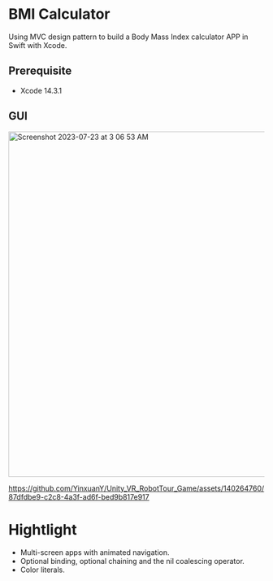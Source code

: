 

#  BMI Calculator

Using MVC design pattern to build a Body Mass Index calculator APP in Swift with Xcode.


## Prerequisite
* Xcode 14.3.1

## GUI
<img width="679" alt="Screenshot 2023-07-23 at 3 06 53 AM" src="https://github.com/YinxuanY/Unity_VR_RobotTour_Game/assets/140264760/6b619ee8-f1cb-44c8-9d0d-246576e28c2d">

https://github.com/YinxuanY/Unity_VR_RobotTour_Game/assets/140264760/87dfdbe9-c2c8-4a3f-ad6f-bed9b817e917


# Hightlight
* Multi-screen apps with animated navigation.
* Optional binding, optional chaining and the nil coalescing operator.
* Color literals.

